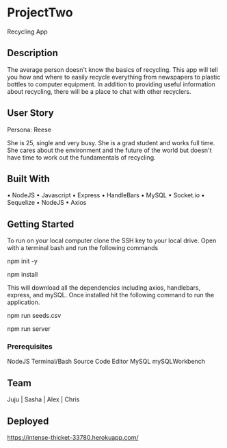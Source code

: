 # ProjectTwo
Recycling App

## Description

The average person doesn't know the basics of recycling. This app will tell you how and where to easily recycle everything from newspapers to plastic bottles to computer equipment. In addition to providing useful information about recycling, there will be a place to chat with other recyclers.

## User Story

Persona: Reese

She is 25, single and very busy. She is a grad student and works full time. She cares about the environment and the future of the world but doesn't have time to work out the fundamentals of recycling.

## Built With 

•   NodeJS
•   Javascript
•   Express
•   HandleBars
•   MySQL
•   Socket.io
•   Sequelize
•   NodeJS
•   Axios


## Getting Started

To run on your local computer clone the SSH key to your local drive. Open with a terminal bash and run the following commands

npm init -y

npm install 

This will download all the dependencies including axios, handlebars, express, and mySQL. Once installed hit the following command to run the application. 

npm run seeds.csv

npm run server



### Prerequisites

NodeJS
Terminal/Bash
Source Code Editor
MySQL
mySQLWorkbench


## Team

Juju  |  Sasha  |  Alex  | Chris

## Deployed

https://intense-thicket-33780.herokuapp.com/
